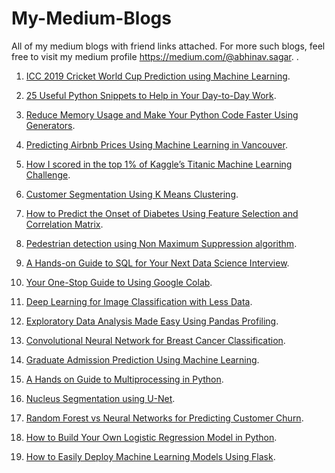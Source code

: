 # My-Medium-Blogs
All of my medium blogs with friend links attached. 
For more such blogs, feel free to visit my medium profile https://medium.com/@abhinav.sagar.
.
1. [ICC 2019 Cricket World Cup Prediction using Machine Learning](https://medium.com/p/icc-2019-cricket-world-cup-prediction-using-machine-learning-7c42d848ace1?source=email-c3f5233f3441--writer.postDistributed&sk=9d0b05e9cccda139ccc1b954db167da3).

2. [25 Useful Python Snippets to Help in Your Day-to-Day Work](https://medium.com/p/25-useful-python-snippets-to-help-in-your-day-to-day-work-d59c636ec1b?source=email-c3f5233f3441--writer.postDistributed&sk=2d3815314207a39ca86ee8014819545e).

3. [Reduce Memory Usage and Make Your Python Code Faster Using Generators](https://medium.com/p/reduce-memory-usage-and-make-your-python-code-faster-using-generators-bd79dbfeb4c?source=email-c3f5233f3441--writer.postDistributed&sk=0df12326edf2c4ec27df874c7d864b50).

4. [Predicting Airbnb Prices Using Machine Learning in Vancouver](https://medium.com/p/predicting-airbnb-prices-using-machine-learning-in-vancouver-1b42ca52eece?source=email-c3f5233f3441--writer.postDistributed&sk=edd2c8bea13ba57900ab877abd0f6da8).

5. [How I scored in the top 1% of Kaggle’s Titanic Machine Learning Challenge](https://medium.com/p/how-i-scored-in-the-top-1-of-kaggles-titanic-machine-learning-challenge-7716386ba298?source=email-c3f5233f3441--writer.postDistributed&sk=93829a1c8bcdb8d4dea72280f21174c9).

6. [Customer Segmentation Using K Means Clustering](https://medium.com/p/customer-segmentation-using-k-means-clustering-d33964f238c3?source=email-c3f5233f3441--writer.postDistributed&sk=56ff9bed7fbca9fef4f7c865d9d6e205).

7. [How to Predict the Onset of Diabetes Using Feature Selection and Correlation Matrix](https://medium.com/p/how-to-predict-the-onset-of-diabetes-using-feature-selection-and-correlation-matrix-a7e37e77ac1f?source=email-c3f5233f3441--writer.postDistributed&sk=fb907a36cf71530eb49f495ff5bcc030).

8. [Pedestrian detection using Non Maximum Suppression algorithm](https://medium.com/p/pedestrian-detection-using-non-maximum-suppression-b55b89cefc6?source=email-c3f5233f3441--writer.postDistributed&sk=996dc63e6fe2ca6cb15ad2934f527ecc).

9. [A Hands-on Guide to SQL for Your Next Data Science Interview](https://medium.com/p/20-useful-sql-queries-to-help-in-your-day-to-day-work-f9c4bbe7a3a0?source=email-c3f5233f3441--writer.postDistributed&sk=10b72eacd229d81980b7950a6733f5eb).

10. [Your One-Stop Guide to Using Google Colab](https://medium.com/p/one-stop-guide-to-google-colab-d67c94d30516?source=email-c3f5233f3441--writer.postDistributed&sk=f7fb595bc71d95943f0bbef664c3cbf3).

11. [Deep Learning for Image Classification with Less Data](https://medium.com/p/deep-learning-for-image-classification-with-less-data-90e5df0a7b8e?source=email-c3f5233f3441--writer.postDistributed&sk=c40c02294347f56248a742cd46d3609b).

12. [Exploratory Data Analysis Made Easy Using Pandas Profiling](https://medium.com/p/exploratory-data-analysis-made-easy-using-pandas-profiling-86e347ef5b65?source=email-c3f5233f3441--writer.postDistributed&sk=35eade8cf7e87c094175e951251629c5).

13. [Convolutional Neural Network for Breast Cancer Classification](https://medium.com/p/convolutional-neural-network-for-breast-cancer-classification-52f1213dcc9?source=email-c3f5233f3441--writer.postDistributed&sk=cdc740178a784a00ec62a51aa87201b3).

14. [Graduate Admission Prediction Using Machine Learning](https://medium.com/p/graduate-admission-prediction-using-machine-learning-8e09ba1af359?source=email-c3f5233f3441--writer.postDistributed&sk=b38270fb7c9ec3056b79acd3d0237921).

15. [A Hands on Guide to Multiprocessing in Python](https://medium.com/p/a-hands-on-guide-to-multiprocessing-in-python-48b59bfcc89e?source=email-c3f5233f3441--writer.postDistributed&sk=0ab941bd932c4816142a0f8eb0c923de).

16. [Nucleus Segmentation using U-Net](https://medium.com/p/nucleus-segmentation-using-u-net-eceb14a9ced4?source=email-c3f5233f3441--writer.postDistributed&sk=881ef594402fb347d56e1c12f077732d).

17. [Random Forest vs Neural Networks for Predicting Customer Churn](https://medium.com/p/random-forest-vs-neural-networks-for-predicting-customer-churn-691666c7431e?source=email-c3f5233f3441--writer.postDistributed&sk=0deca4c1e621803e963b6b13b290cc39).

18. [How to Build Your Own Logistic Regression Model in Python](https://medium.com/p/how-to-build-your-own-logistic-regression-model-in-python-de8d2d8feae5?source=email-c3f5233f3441--writer.postDistributed&sk=d12b9eca7102bc6aed3194176c6f8f2d).

19. [How to Easily Deploy Machine Learning Models Using Flask](https://medium.com/p/how-to-easily-deploy-machine-learning-models-using-flask-b95af8fe34d4?source=email-c3f5233f3441--writer.postDistributed&sk=9db80eba5a150458734179050ddcab1c).

